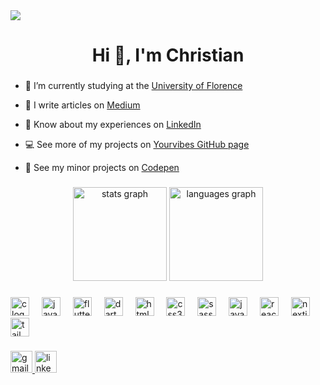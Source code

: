 <img src="https://visitor-badge.laobi.icu/badge?page_id=ChristianAlessandri.ChristianAlessandri"/>

<h1 align="center">Hi 👋, I'm Christian</h1>
<h3 align="center"></h3>

- 🔭 I’m currently studying at the [University of Florence](https://www.informatica.unifi.it)

- 📝 I write articles on [Medium](https://medium.com/@chri.alessandri)

- 📄 Know about my experiences on [LinkedIn](https://www.linkedin.com/in/christian-alessandri/)

- 💻 See more of my projects on [Yourvibes GitHub page](https://github.com/orgs/Yourvibes/repositories)

- 🧮 See my minor projects on [Codepen](https://codepen.io/christianalessandri)

###

<div align="center">
  <img src="https://github-readme-stats.vercel.app/api?username=ChristianAlessandri&hide_title=false&hide_rank=false&show_icons=true&include_all_commits=true&count_private=true&disable_animations=false&theme=dracula&locale=en&hide_border=false" height="150" alt="stats graph"  />
  <img src="https://github-readme-stats.vercel.app/api/top-langs?username=ChristianAlessandri&locale=en&hide_title=false&layout=compact&card_width=320&langs_count=5&theme=dracula&hide_border=false" height="150" alt="languages graph"  />
</div>

###

<div align="left">
  <img src="https://cdn.jsdelivr.net/gh/devicons/devicon/icons/c/c-original.svg" height="30" alt="c logo"  />
  <img width="12" />
  <img src="https://cdn.jsdelivr.net/gh/devicons/devicon/icons/java/java-original.svg" height="30" alt="java logo"  />
  <img width="12" />
  <img src="https://cdn.jsdelivr.net/gh/devicons/devicon/icons/flutter/flutter-original.svg" height="30" alt="flutter logo"  />
  <img width="12" />
  <img src="https://cdn.jsdelivr.net/gh/devicons/devicon/icons/dart/dart-original.svg" height="30" alt="dart logo"  />
  <img width="12" />
  <img src="https://cdn.jsdelivr.net/gh/devicons/devicon/icons/html5/html5-original.svg" height="30" alt="html5 logo"  />
  <img width="12" />
  <img src="https://cdn.jsdelivr.net/gh/devicons/devicon/icons/css3/css3-original.svg" height="30" alt="css3 logo"  />
  <img width="12" />
  <img src="https://cdn.jsdelivr.net/gh/devicons/devicon/icons/sass/sass-original.svg" height="30" alt="sass logo"  />
  <img width="12" />
  <img src="https://cdn.jsdelivr.net/gh/devicons/devicon/icons/javascript/javascript-original.svg" height="30" alt="javascript logo"  />
  <img width="12" />
  <img src="https://cdn.jsdelivr.net/gh/devicons/devicon/icons/react/react-original.svg" height="30" alt="react logo"  />
  <img width="12" />
  <img src="https://cdn.jsdelivr.net/gh/devicons/devicon/icons/nextjs/nextjs-original.svg" height="30" alt="nextjs logo"  />
  <img width="12" />
  <img src="https://cdn.jsdelivr.net/gh/devicons/devicon/icons/tailwindcss/tailwindcss-original-wordmark.svg" height="30" alt="tailwindcss logo"  />
</div>

###

<div align="left">
  <a href="mailto:chri.alessandri@gmail.com" target="_blank">
    <img src="https://img.shields.io/static/v1?message=Gmail&logo=gmail&label=&color=D14836&logoColor=white&labelColor=&style=for-the-badge" height="35" alt="gmail logo"  />
  </a>
  <a href="https://www.linkedin.com/in/christian-alessandri/" target="_blank">
    <img src="https://img.shields.io/static/v1?message=LinkedIn&logo=linkedin&label=&color=0077B5&logoColor=white&labelColor=&style=for-the-badge" height="35" alt="linkedin logo"  />
  </a>
</div>